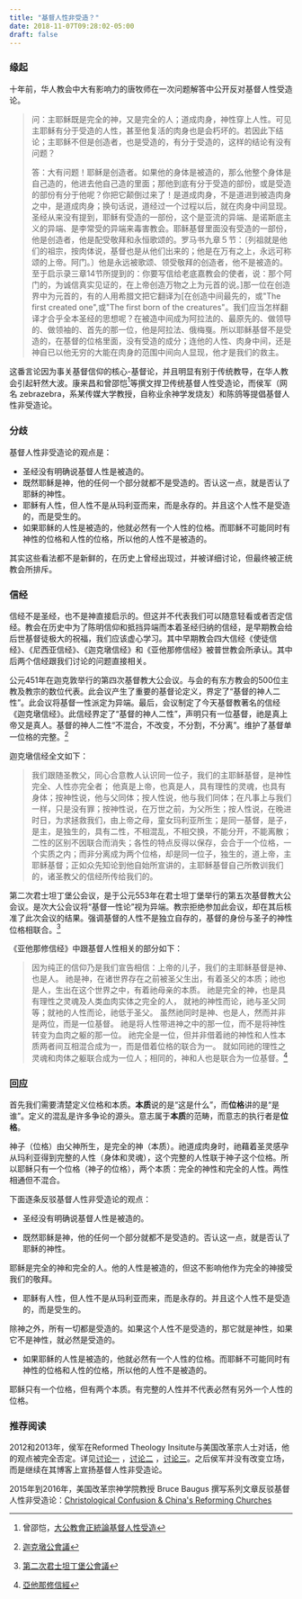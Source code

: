 ```yaml
---
title: "基督人性非受造？"
date: 2018-11-07T09:28:02-05:00
draft: false
---
```


### 缘起

十年前，华人教会中大有影响力的唐牧师在一次问题解答中公开反对基督人性受造论。

>  问：主耶稣既是完全的神，又是完全的人；道成肉身，神性穿上人性。可见主耶稣有分于受造的人性，甚至他复活的肉身也是会朽坏的。若因此下结论；主耶稣不但是创造者，也是受造的，有分于受造的，这样的结论有没有问题？ 
>
> 答：大有问题！耶稣是创造者。如果他的身体是被造的，那么他整个身体是自己造的，他进去他自己造的里面；那他到底有分于受造的部份，或是受造的部份有分于他呢？你把它颠倒过来了！是道成肉身，不是道进到被造肉身之中，是道成肉身；换句话说，道经过一个过程以后，就在肉身中间显现。圣经从来没有提到，耶稣有受造的一部份，这个是亚流的异端、是诺斯底主义的异端、是李常受的异端来毒害教会。耶稣基督里面没有受造的一部份，他是创造者，他是配受敬拜和永恒歌颂的。罗马书九章５节：〔列祖就是他们的祖宗，按肉体说，基督也是从他们出来的；他是在万有之上，永远可称颂的上帝。阿门。〕他是永远被歌颂、领受敬拜的创造者，他不是被造的。至于启示录三章14节所提到的：你要写信给老底嘉教会的使者，说：那个阿门的，为诚信真实见证的，在上帝创造万物之上为元首的说。]那一位在创造界中为元首的，有的人用希腊文把它翻译为[在创造中间最先的，或"The first created one",或"The first born of the creatures"。我们应当怎样翻译才合乎全本圣经的思想呢？在被造中间成为阿拉法的、最原先的、做领导的、做领袖的、首先的那一位，他是阿拉法、俄梅戛。所以耶稣基督不是受造的，在基督的位格里面，没有受造的成分；连他的人性、肉身中间，还是神自已以他无穷的大能在肉身的范围中间向人显现，他才是我们的救主。

这番言论因为事关基督信仰的核心-基督论，并且明显有别于传统教导，在华人教会引起轩然大波。康来昌和曾邵恺[^1]等撰文捍卫传统基督人性受造论，而侯军（网名 zebrazebra，系某传媒大学教授，自称业余神学发烧友）和陈鸽等提倡基督人性非受造论。

### 分歧

基督人性非受造论的观点是：

- 圣经没有明确说基督人性是被造的。
- 既然耶稣是神，他的任何一个部分就都不是受造的。否认这一点，就是否认了耶稣的神性。
- 耶稣有人性，但人性不是从玛利亚而来，而是永存的。并且这个人性不是受造的，而是受生的。
- 如果耶稣的人性是被造的，他就必然有一个人性的位格。而耶稣不可能同时有神性的位格和人性的位格，所以他的人性不是被造的。

其实这些看法都不是新鲜的，在历史上曾经出现过，并被详细讨论，但最终被正统教会所排斥。

### 信经

信经不是圣经，也不是神直接启示的。但这并不代表我们可以随意轻看或者否定信经。教会在历史中为了陈明信仰和抵挡异端而本着圣经归纳的信经，是早期教会给后世基督徒极大的祝福，我们应该虚心学习。其中早期教会四大信经《使徒信经》、《尼西亚信经》、《迦克墩信经》和《亚他那修信经》被普世教会所承认。其中后两个信经跟我们讨论的问题直接相关。

公元451年在迦克敦举行的第四次基督教大公会议。与会的有东方教会的500位主教及教宗的数位代表。此会议产生了重要的基督论定义，界定了“基督的神人二性”。此会议将基督一性派定为异端。最后，会议制定了今天基督教著名的信经《迦克墩信经》。此信经界定了“基督的神人二性”，声明只有一位基督，祂是真上帝又是真人。基督的神人二性“不混合，不改变，不分割，不分离”。维护了基督单一位格的完整。[^2]

迦克墩信经全文如下：

> 我们跟随圣教父，同心合意教人认识同一位子，我们的主耶稣基督，是神性完全、人性亦完全者； 他真是上帝，也真是人，具有理性的灵魂，也具有身体；按神性说，他与父同体；按人性说，他与我们同体；在凡事上与我们一样，只是没有罪；按神性说，在万世之前，为父所生；按人性说，在晚进时日，为求拯救我们，由上帝之母，童女玛利亚所生；是同一基督，是子，是主，是独生的，具有二性，不相混乱，不相交换，不能分开，不能离散；二性的区别不因联合而消失；各性的特点反得以保存，会合于一个位格，一个实质之内；而非分离成为两个位格，却是同一位子，独生的，道上帝，主耶稣基督；正如众先知论到他自始所宣讲的，主耶稣基督自己所教训我们的，诸圣教父的信经所传给我们的。

第二次君士坦丁堡公会议，是于公元553年在君士坦丁堡举行的第五次基督教大公会议。是次大公会议将“基督一性论”视为异端。教宗拒绝参加此会议，却在其后核准了此次会议的结果。强调基督的人性不是独立自存的，基督的身份与圣子的神性位格相联合。[^3]

《亚他那修信经》中跟基督人性相关的部分如下：

> 因为纯正的信仰乃是我们宣告相信：上帝的儿子，我们的主耶稣基督是神、也是人。
> 祂是神，在诸世界存在之前被圣父生出，有着圣父的本质；祂也是人，生出在这个世界之中，有着祂母亲的本质。
> 祂是完全的神，也是具有理性之灵魂及人类血肉实体之完全的人，
> 就衪的神性而论，祂与圣父同等；就衪的人性而论，祂低于圣父。
> 虽然祂同时是神、也是人，然而并非是两位，而是一位基督。
> 祂是将人性带进神之中的那一位，而不是将神性转变为血肉之躯的那一位。
> 祂完全是一位，但并非借着祂的神性和人性本质两者间互相混合成为一，而是借着位格的联合为一。
> 就如同祂的理性之灵魂和肉体之躯联合成为一位人；相同的，神和人也是联合为一位基督。[^4]

### 回应

首先我们需要清楚定义位格和本质。**本质**说的是“这是什么”，而**位格**讲的是“是谁”。定义的混乱是许多争论的源头。意志属于**本质**的范畴，而意志的执行者是**位格**。

神子（位格）由父神所生，是完全的神（本质）。祂道成肉身时，祂藉着圣灵感孕从玛利亚得到完整的人性（身体和灵魂），这个完整的人性联于神子这个位格。所以耶稣只有一个位格（神子的位格），两个本质：完全的神性和完全的人性。两性相通但不混合。

下面逐条反驳基督人性非受造论的观点：

- 圣经没有明确说基督人性是被造的。



- 既然耶稣是神，他的任何一个部分就都不是受造的。否认这一点，就是否认了耶稣的神性。

耶稣是完全的神和完全的人。他的人性是被造的，但这不影响他作为完全的神接受我们的敬拜。

- 耶稣有人性，但人性不是从玛利亚而来，而是永存的。并且这个人性不是受造的，而是受生的。

除神之外，所有一切都是受造的。如果这个人性不是受造的，那它就是神性，如果它不是神性，就必然是受造的。

- 如果耶稣的人性是被造的，他就必然有一个人性的位格。而耶稣不可能同时有神性的位格和人性的位格，所以他的人性不是被造的。

耶稣只有一个位格，但有两个本质。有完整的人性并不代表必然有另外一个人性的位格。

### 推荐阅读

2012和2013年，侯军在Reformed Theology Insitute与美国改革宗人士对话，他的观点被完全否定。详见[讨论一](https://www.tapatalk.com/groups/rti/help-needed-nature-of-christ-t1787-s250.html) ，[讨论二](https://www.tapatalk.com/groups/rti/col-1-15-the-firstborn-of-all-creation-t1812-s30.html) ，[讨论三](https://www.tapatalk.com/groups/rti/viewtopic.php?f=54&t=2250&p=19459&hilit=Hou+Jun#p19459)。之后侯军并没有改变立场，而是继续在其博客上宣扬基督人性非受造论。

2015年到2016年，美国改革宗神学院教授 Bruce Baugus 撰写系列文章反驳基督人性非受造论：[Christological Confusion & China's Reforming Churches](http://72.47.212.95/cgi-bin/mt/mt-search.cgi?search=Christological+Confusion+%26+China%27s+Reforming+Churches+&IncludeBlogs=1%2C2)

[^1]: 曾邵恺，[大公教會正統論基督人性受造](https://www.academia.edu/7141714/%E5%A4%A7%E5%85%AC%E6%95%99%E6%9C%83%E6%AD%A3%E7%B5%B1%E8%AB%96%E5%9F%BA%E7%9D%A3%E4%BA%BA%E6%80%A7%E5%8F%97%E9%80%A0_Christs_Creaturely_Humanity_According_to_the_Orthodoxy_of_the_Church_)

[^2]: [迦克墩公會議](https://zh.wikipedia.org/wiki/%E8%BF%A6%E5%85%8B%E5%A2%A9%E5%85%AC%E6%9C%83%E8%AD%B0)

[^3]: [第二次君士坦丁堡公會議](https://zh.wikipedia.org/wiki/%E7%AC%AC%E4%BA%8C%E6%AC%A1%E5%90%9B%E5%A3%AB%E5%9D%A6%E4%B8%81%E5%A0%A1%E5%85%AC%E6%9C%83%E8%AD%B0)

[^4]: [亞他那修信經](https://zh.wikipedia.org/wiki/%E4%BA%9E%E4%BB%96%E9%82%A3%E4%BF%AE%E4%BF%A1%E7%B6%93)